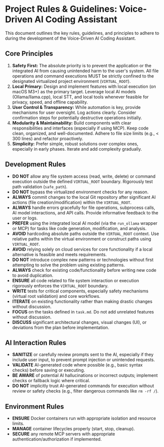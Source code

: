 # Project Rules & Guidelines: Voice-Driven AI Coding Assistant

This document outlines the key rules, guidelines, and principles to adhere to during the development of the Voice-Driven AI Coding Assistant.

## Core Principles

1.  **Safety First:** The absolute priority is to prevent the application or the integrated AI from causing unintended harm to the user's system. All file operations and command executions MUST be strictly confined to the designated virtualized project environment (`VIRTUAL_ROOT`).
2.  **Local Primary:** Design and implement features with local execution (on macOS M3+) as the primary target. Leverage local AI models (Ollama/llama.cpp), local STT, and local tools whenever feasible for privacy, speed, and offline capability.
3.  **User Control & Transparency:** While automation is key, provide mechanisms for user oversight. Log actions clearly. Consider confirmation steps for potentially destructive operations initially.
4.  **Modularity & Maintainability:** Build components with clear responsibilities and interfaces (especially if using MCP). Keep code clean, organized, and well-documented. Adhere to file size limits (e.g., < 300 lines) and refactor proactively.
5.  **Simplicity:** Prefer simple, robust solutions over complex ones, especially in early phases. Iterate and add complexity gradually.

## Development Rules

*   **DO NOT** allow any file system access (read, write, delete) or command execution outside the defined `VIRTUAL_ROOT` boundary. Rigorously test path validation (`safe_path`).
*   **DO NOT** bypass the virtualized environment checks for any reason.
*   **ALWAYS** commit changes to the local Git repository after significant AI actions (file creation/modification) within the `VIRTUAL_ROOT`.
*   **ALWAYS** handle errors gracefully for file operations, subprocess calls, AI model interactions, and API calls. Provide informative feedback to the user or logs.
*   **PREFER** using the integrated local AI model (via the `run_ollama` wrapper or MCP) for tasks like code generation, modification, and analysis.
*   **AVOID** hardcoding absolute paths outside the `VIRTUAL_ROOT` context. Use relative paths within the virtual environment or construct paths using `VIRTUAL_ROOT`.
*   **AVOID** relying solely on cloud services for core functionality if a local alternative is feasible and meets requirements.
*   **DO NOT** introduce complex new patterns or technologies without first attempting to solve the problem using existing patterns.
*   **ALWAYS** check for existing code/functionality before writing new code to avoid duplication.
*   **ENSURE** all code related to file system interaction or execution rigorously enforces the `VIRTUAL_ROOT` boundary.
*   **WRITE** tests for critical components, especially safety mechanisms (virtual root validation) and core workflows.
*   **ITERATE** on existing functionality rather than making drastic changes without discussion.
*   **FOCUS** on the tasks defined in `task.md`. Do not add unrelated features without discussion.
*   **DISCUSS** significant architectural changes, visual changes (UI), or deviations from the plan before implementation.

## AI Interaction Rules

*   **SANITIZE** or carefully review prompts sent to the AI, especially if they include user input, to prevent prompt injection or unintended requests.
*   **VALIDATE** AI-generated code where possible (e.g., basic syntax checks) before saving or executing.
*   **BE AWARE** of potential AI hallucinations or incorrect outputs; implement checks or fallback logic where critical.
*   **DO NOT** implicitly trust AI-generated commands for execution without review or safety checks (e.g., filter dangerous commands like `rm -rf /`).

## Environment Rules

*   **ENSURE** Docker containers run with appropriate isolation and resource limits.
*   **MANAGE** container lifecycles properly (start, stop, cleanup).
*   **SECURE** any remote MCP servers with appropriate authentication/authorization if implemented. 